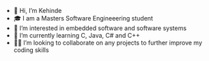 - 👋 Hi, I’m Kehinde
- 🎓 I am a Masters Software Engineeering student
- 👀 I’m interested in embedded software and software systems
- 🧠 I’m currently learning C, Java, C# and C++
- 🤝🏽 I’m looking to collaborate on any projects to further improve my coding skills


<!---
kabioye2/kabioye2 is a ✨ special ✨ repository because its `README.md` (this file) appears on your GitHub profile.
You can click the Preview link to take a look at your changes.
--->
